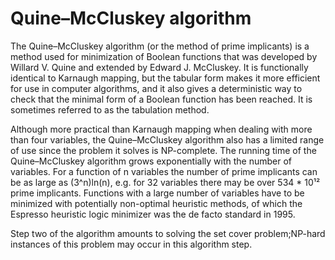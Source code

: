 # Quine–McCluskey algorithm

The Quine–McCluskey algorithm (or the method of prime implicants) is a method used for minimization of Boolean functions that was developed by Willard V. Quine and extended by Edward J. McCluskey. It is functionally identical to Karnaugh mapping, but the tabular form makes it more efficient for use in computer algorithms, and it also gives a deterministic way to check that the minimal form of a Boolean function has been reached. It is sometimes referred to as the tabulation method.

Although more practical than Karnaugh mapping when dealing with more than four variables, the Quine–McCluskey algorithm also has a limited range of use since the problem it solves is NP-complete. The running time of the Quine–McCluskey algorithm grows exponentially with the number of variables. For a function of n variables the number of prime implicants can be as large as (3^n)ln(n), e.g. for 32 variables there may be over 534 * 10¹² prime implicants. Functions with a large number of variables have to be minimized with potentially non-optimal heuristic methods, of which the Espresso heuristic logic minimizer was the de facto standard in 1995.

Step two of the algorithm amounts to solving the set cover problem;NP-hard instances of this problem may occur in this algorithm step.
